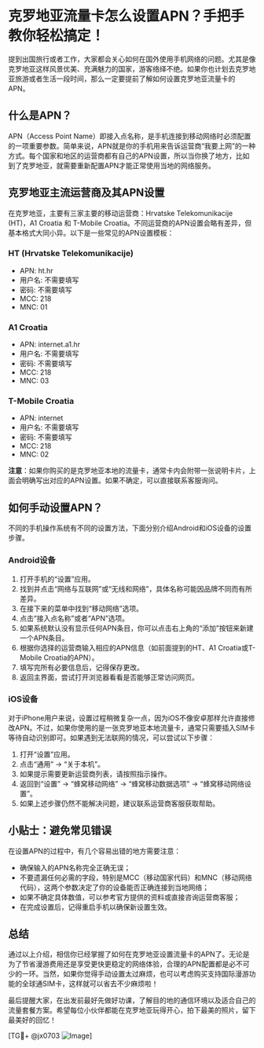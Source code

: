 # 克罗地亚流量卡怎么设置APN？手把手教你轻松搞定！

提到出国旅行或者工作，大家都会关心如何在国外使用手机网络的问题。尤其是像克罗地亚这样风景优美、充满魅力的国家，游客络绎不绝。如果你也计划去克罗地亚旅游或者生活一段时间，那么一定要提前了解如何设置克罗地亚流量卡的APN。

## 什么是APN？

APN（Access Point Name）即接入点名称，是手机连接到移动网络时必须配置的一项重要参数。简单来说，APN就是你的手机用来告诉运营商“我要上网”的一种方式。每个国家和地区的运营商都有自己的APN设置，所以当你换了地方，比如到了克罗地亚，就需要重新配置APN才能正常使用当地的网络服务。

## 克罗地亚主流运营商及其APN设置

在克罗地亚，主要有三家主要的移动运营商：Hrvatske Telekomunikacije (HT)，A1 Croatia 和 T-Mobile Croatia。不同运营商的APN设置会略有差异，但基本格式大同小异。以下是一些常见的APN设置模板：

### HT (Hrvatske Telekomunikacije)
- APN: ht.hr
- 用户名: 不需要填写
- 密码: 不需要填写
- MCC: 218
- MNC: 01

### A1 Croatia
- APN: internet.a1.hr
- 用户名: 不需要填写
- 密码: 不需要填写
- MCC: 218
- MNC: 03

### T-Mobile Croatia
- APN: internet
- 用户名: 不需要填写
- 密码: 不需要填写
- MCC: 218
- MNC: 02

**注意**：如果你购买的是克罗地亚本地的流量卡，通常卡内会附带一张说明卡片，上面会明确写出对应的APN设置。如果不确定，可以直接联系客服询问。

## 如何手动设置APN？

不同的手机操作系统有不同的设置方法，下面分别介绍Android和iOS设备的设置步骤。

### Android设备

1. 打开手机的“设置”应用。
2. 找到并点击“网络与互联网”或“无线和网络”，具体名称可能因品牌不同而有所差异。
3. 在接下来的菜单中找到“移动网络”选项。
4. 点击“接入点名称”或者“APN”选项。
5. 如果系统默认没有显示任何APN条目，你可以点击右上角的“添加”按钮来新建一个APN条目。
6. 根据你选择的运营商输入相应的APN信息（如前面提到的HT、A1 Croatia或T-Mobile Croatia的APN）。
7. 填写完所有必要信息后，记得保存更改。
8. 返回主界面，尝试打开浏览器看看是否能够正常访问网页。

### iOS设备

对于iPhone用户来说，设置过程稍微复杂一点，因为iOS不像安卓那样允许直接修改APN。不过，如果你使用的是一张克罗地亚本地流量卡，通常只需要插入SIM卡等待自动识别即可。如果遇到无法联网的情况，可以尝试以下步骤：

1. 打开“设置”应用。
2. 点击“通用” -> “关于本机”。
3. 如果提示需要更新运营商列表，请按照指示操作。
4. 返回到“设置” -> “蜂窝移动网络” -> “蜂窝移动数据选项” -> “蜂窝移动网络设置”。
5. 如果上述步骤仍然不能解决问题，建议联系运营商客服获取帮助。

## 小贴士：避免常见错误

在设置APN的过程中，有几个容易出错的地方需要注意：
- 确保输入的APN名称完全正确无误；
- 不要遗漏任何必需的字段，特别是MCC（移动国家代码）和MNC（移动网络代码），这两个参数决定了你的设备能否正确连接到当地网络；
- 如果不确定具体数值，可以参考官方提供的资料或直接咨询运营商客服；
- 在完成设置后，记得重启手机以确保新设置生效。

## 总结

通过以上介绍，相信你已经掌握了如何在克罗地亚设置流量卡的APN了。无论是为了节省漫游费用还是享受更快更稳定的网络体验，合理的APN配置都是必不可少的一环。当然，如果你觉得手动设置太过麻烦，也可以考虑购买支持国际漫游功能的全球通SIM卡，这样就可以省去不少麻烦啦！

最后提醒大家，在出发前最好先做好功课，了解目的地的通信环境以及适合自己的流量套餐方案。希望每位小伙伴都能在克罗地亚玩得开心，拍下最美的照片，留下最美好的回忆！

[TG💪+ @jx0703 ![Image](https://github.com/user-attachments/assets/dbca1d08-cadb-493c-b0ec-ad6f7a83f270)]